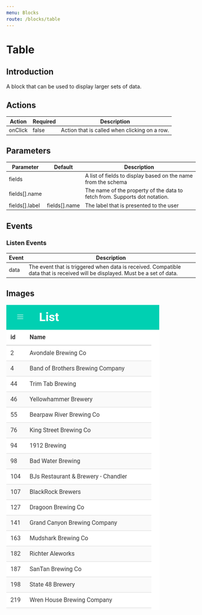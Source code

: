 ```yaml
---
menu: Blocks
route: /blocks/table
---
```


# Table

## Introduction

A block that can be used to display larger sets of data.

## Actions

| Action  | Required | Description                                   |
| ------- | -------- | --------------------------------------------- |
| onClick | false    | Action that is called when clicking on a row. |

## Parameters

| Parameter      | Default       | Description                                                                |
| -------------- | ------------- | -------------------------------------------------------------------------- |
| fields         |               | A list of fields to display based on the name from the schema              |
| fields[].name  |               | The name of the property of the data to fetch from. Supports dot notation. |
| fields[].label | fields[].name | The label that is presented to the user                                    |

## Events

### Listen Events

| Event | Description                                                                                                                   |
| ----- | ----------------------------------------------------------------------------------------------------------------------------- |
| data  | The event that is triggered when data is received. Compatible data that is received will be displayed. Must be a set of data. |

## Images

<span class="screenshot"></span>

![List screenshot](../images/list.png)
